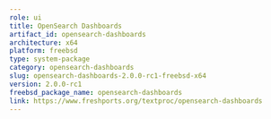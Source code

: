 ```yaml
---
role: ui
title: OpenSearch Dashboards
artifact_id: opensearch-dashboards
architecture: x64
platform: freebsd
type: system-package
category: opensearch-dashboards
slug: opensearch-dashboards-2.0.0-rc1-freebsd-x64
version: 2.0.0-rc1
freebsd_package_name: opensearch-dashboards
link: https://www.freshports.org/textproc/opensearch-dashboards
---
```


